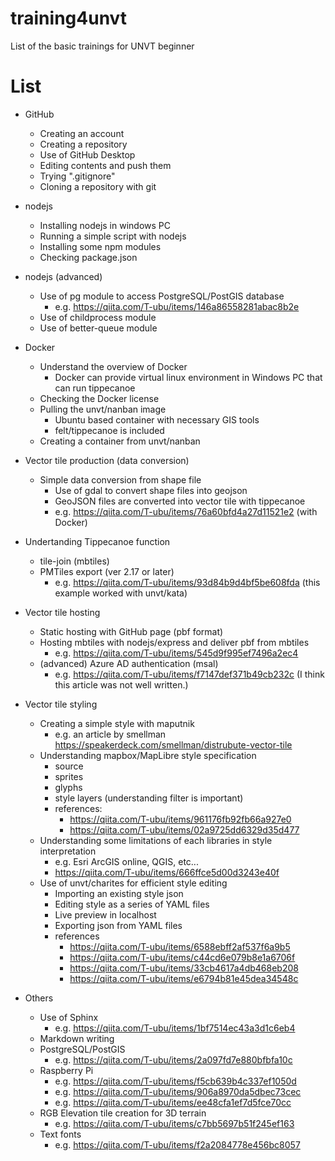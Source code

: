 # training4unvt
List of the basic trainings for UNVT beginner 

# List
- GitHub
  - Creating an account
  - Creating a repository
  - Use of GitHub Desktop
  - Editing contents and push them
  - Trying ".gitignore" 
  - Cloning a repository with git

- nodejs
  - Installing nodejs in windows PC
  - Running a simple script with nodejs
  - Installing some npm modules
  - Checking package.json

- nodejs (advanced)
  - Use of pg module to access PostgreSQL/PostGIS database
    - e.g. https://qiita.com/T-ubu/items/146a86558281abac8b2e
  - Use of childprocess module
  - Use of better-queue module

- Docker
  - Understand the overview of Docker
    - Docker can provide virtual linux environment in Windows PC that can run tippecanoe
  - Checking the Docker license
  - Pulling the unvt/nanban image
    - Ubuntu based container with necessary GIS tools
    - felt/tippecanoe is included
  - Creating a container from unvt/nanban


- Vector tile production (data conversion)
  - Simple data conversion from shape file
    - Use of gdal to convert shape files into geojson
    - GeoJSON files are converted into vector tile with tippecanoe
    - e.g. https://qiita.com/T-ubu/items/76a60bfd4a27d11521e2 (with Docker)
- Undertanding Tippecanoe function
    - tile-join (mbtiles)
    - PMTiles export (ver 2.17 or later)
      - e.g. https://qiita.com/T-ubu/items/93d84b9d4bf5be608fda (this example worked with unvt/kata)

- Vector tile hosting
  - Static hosting with GitHub page (pbf format)
  - Hosting mbtiles with nodejs/express and deliver pbf from mbtiles
    - e.g. https://qiita.com/T-ubu/items/545d9f995ef7496a2ec4
  - (advanced) Azure AD authentication (msal)
    - e.g. https://qiita.com/T-ubu/items/f7147def371b49cb232c (I think this article was not well written.)

- Vector tile styling
  - Creating a simple style with maputnik
    - e.g. an article by smellman https://speakerdeck.com/smellman/distrubute-vector-tile
  - Understanding mapbox/MapLibre style specification
    - source
    - sprites
    - glyphs
    - style layers (understanding filter is important)
    - references:
      - https://qiita.com/T-ubu/items/961176fb92fb66a927e0
      - https://qiita.com/T-ubu/items/02a9725dd6329d35d477
  - Understanding some limitations of each libraries in style interpretation
    - e.g. Esri ArcGIS online, QGIS, etc...
    - https://qiita.com/T-ubu/items/666ffce5d00d3243e40f  
  - Use of unvt/charites for efficient style editing
    - Importing an existing style json 
    - Editing style as a series of YAML files
    - Live preview in localhost
    - Exporting json from YAML files
    - references
      - https://qiita.com/T-ubu/items/6588ebff2af537f6a9b5
      - https://qiita.com/T-ubu/items/c44cd6e079b8e1a6706f 
      - https://qiita.com/T-ubu/items/33cb4617a4db468eb208
      - https://qiita.com/T-ubu/items/e6794b81e45dea34548c
    
- Others
  - Use of Sphinx
    - e.g. https://qiita.com/T-ubu/items/1bf7514ec43a3d1c6eb4
  - Markdown writing
  - PostgreSQL/PostGIS 
    - e.g. https://qiita.com/T-ubu/items/2a097fd7e880bfbfa10c 
  - Raspberry Pi
    - e.g. https://qiita.com/T-ubu/items/f5cb639b4c337ef1050d
    - e.g. https://qiita.com/T-ubu/items/906a8970da5dbec73cec
    - e.g. https://qiita.com/T-ubu/items/ee48cfa1ef7d5fce70cc 
  - RGB Elevation tile creation for 3D terrain 
    - e.g. https://qiita.com/T-ubu/items/c7bb5697b51f245ef163
  - Text fonts
    - e.g. https://qiita.com/T-ubu/items/f2a2084778e456bc8057  
